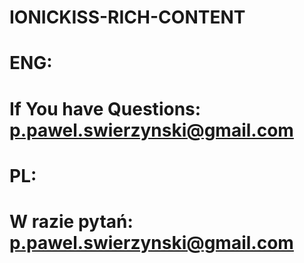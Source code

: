 # IONICKISS-RICH-CONTENT

# ENG:
# If You have Questions: p.pawel.swierzynski@gmail.com 

# PL:
# W razie pytań: p.pawel.swierzynski@gmail.com 
 


